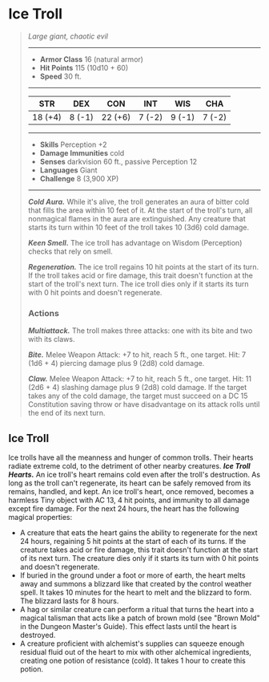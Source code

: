 # Ice Troll
>*Large giant, chaotic evil*
>___
>- **Armor Class** 16 (natural armor)
>- **Hit Points** 115 (10d10 + 60)
>- **Speed** 30 ft.
>___
>|STR|DEX|CON|INT|WIS|CHA|
>|:---:|:---:|:---:|:---:|:---:|:---:|
>|18 (+4)|8 (-1)|22 (+6)|7 (-2)|9 (-1)|7 (-2)|
>___
>- **Skills** Perception +2
>- **Damage Immunities** cold
>- **Senses** darkvision 60 ft., passive Perception 12
>- **Languages** Giant
>- **Challenge** 8 (3,900 XP)
>___
>***Cold Aura.*** While it's alive, the troll generates an aura of bitter cold that fills the area within 10 feet of it. At the start of the troll's turn, all nonmagical flames in the aura are extinguished. Any creature that starts its turn within 10 feet of the troll takes 10 (3d6) cold damage.  
>
>***Keen Smell.*** The ice troll has advantage on Wisdom (Perception) checks that rely on smell.  
>
>***Regeneration.*** The ice troll regains 10 hit points at the start of its turn. If the troll takes acid or fire damage, this trait doesn't function at the start of the troll's next turn. The ice troll dies only if it starts its turn with 0 hit points and doesn't regenerate.  
>
>### Actions
>***Multiattack.*** The troll makes three attacks: one with its bite and two with its claws.  
>
>***Bite.*** Melee Weapon Attack: +7 to hit, reach 5 ft., one target. Hit: 7 (1d6 + 4) piercing damage plus 9 (2d8) cold damage.  
>
>***Claw.*** Melee Weapon Attack: +7 to hit, reach 5 ft., one target. Hit: 11 (2d6 + 4) slashing damage plus 9 (2d8) cold damage. If the target takes any of the cold damage, the target must succeed on a DC 15 Constitution saving throw or have disadvantage on its attack rolls until the end of its next turn.
## Ice Troll
Ice trolls have all the meanness and hunger of common trolls. Their hearts radiate extreme cold, to the detriment of other nearby creatures.
***Ice Troll Hearts.*** An ice troll's heart remains cold even after the troll's destruction. As long as the troll can't regenerate, its heart can be safely removed from its remains, handled, and kept. An ice troll's heart, once removed, becomes a harmless Tiny object with AC 13, 4 hit points, and immunity to all damage except fire damage. For the next 24 hours, the heart has the following magical properties:
- A creature that eats the heart gains the ability to regenerate for the next 24 hours, regaining 5 hit points at the start of each of its turns. If the creature takes acid or fire damage, this trait doesn't function at the start of its next turn. The creature dies only if it starts its turn with 0 hit points and doesn't regenerate.
- If buried in the ground under a foot or more of earth, the heart melts away and summons a blizzard like that created by the control weather spell. It takes 10 minutes for the heart to melt and the blizzard to form. The blizzard lasts for 8 hours.
- A hag or similar creature can perform a ritual that turns the heart into a magical talisman that acts like a patch of brown mold (see "Brown Mold" in the Dungeon Master's Guide). This effect lasts until the heart is destroyed.
- A creature proficient with alchemist's supplies can squeeze enough residual fluid out of the heart to mix with other alchemical ingredients, creating one potion of resistance (cold). It takes 1 hour to create this potion.